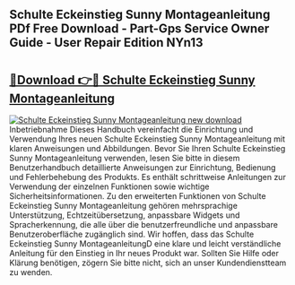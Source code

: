 ## Schulte Eckeinstieg Sunny Montageanleitung PDf Free Download - Part-Gps Service Owner Guide - User Repair Edition NYn13

# <h2><a href="http://df77da.blite.top/?on=Schulte+Eckeinstieg+Sunny+Montageanleitung">🔗Download 👉🔴 Schulte Eckeinstieg Sunny Montageanleitung</a></h2>

[![Schulte Eckeinstieg Sunny Montageanleitung new download](https://i.imgur.com/lujVjoI.png)](http://df77da.blite.top/?on=Schulte+Eckeinstieg+Sunny+Montageanleitung)
Inbetriebnahme Dieses Handbuch vereinfacht die Einrichtung und Verwendung Ihres neuen Schulte Eckeinstieg Sunny Montageanleitung mit klaren Anweisungen und Abbildungen. Bevor Sie Ihren Schulte Eckeinstieg Sunny Montageanleitung verwenden, lesen Sie bitte in diesem Benutzerhandbuch detaillierte Anweisungen zur Einrichtung, Bedienung und Fehlerbehebung des Produkts. Es enthält schrittweise Anleitungen zur Verwendung der einzelnen Funktionen sowie wichtige Sicherheitsinformationen. Zu den erweiterten Funktionen von Schulte Eckeinstieg Sunny Montageanleitung gehören mehrsprachige Unterstützung, Echtzeitübersetzung, anpassbare Widgets und Spracherkennung, die alle über die benutzerfreundliche und anpassbare Benutzeroberfläche zugänglich sind. Wir hoffen, dass das Schulte Eckeinstieg Sunny MontageanleitungD eine klare und leicht verständliche Anleitung für den Einstieg in Ihr neues Produkt war. Sollten Sie Hilfe oder Klärung benötigen, zögern Sie bitte nicht, sich an unser Kundendienstteam zu wenden.
